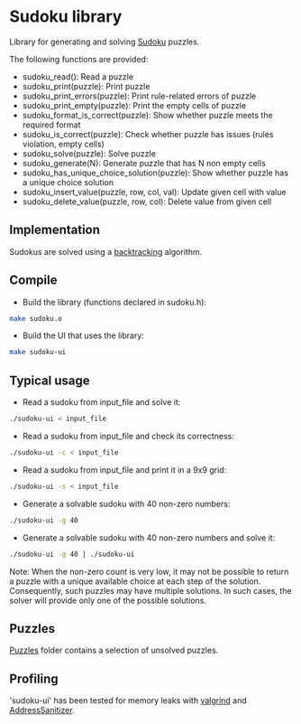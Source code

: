 # Sudoku library

Library for generating and solving [Sudoku](https://en.wikipedia.org/wiki/Sudoku) puzzles.

The following functions are provided:

* sudoku_read(): Read a puzzle
* sudoku_print(puzzle): Print puzzle
* sudoku_print_errors(puzzle): Print rule-related errors of puzzle
* sudoku_print_empty(puzzle): Print the empty cells of puzzle
* sudoku_format_is_correct(puzzle): Show whether puzzle meets the required format
* sudoku_is_correct(puzzle): Check whether puzzle has issues (rules violation, empty cells)
* sudoku_solve(puzzle): Solve puzzle
* sudoku_generate(N): Generate puzzle that has N non empty cells
* sudoku_has_unique_choice_solution(puzzle): Show whether puzzle has a unique choice solution
* sudoku_insert_value(puzzle, row, col, val): Update given cell with value
* sudoku_delete_value(puzzle, row, col): Delete value from given cell

## Implementation

Sudokus are solved using a [backtracking](https://en.wikipedia.org/wiki/Backtracking) algorithm.

## Compile

* Build the library (functions declared in sudoku.h):

```bash
make sudoku.o
```

* Build the UI that uses the library:

```bash
make sudoku-ui
```

## Typical usage

* Read a sudoku from input_file and solve it:

```bash
./sudoku-ui < input_file
```

* Read a sudoku from input_file and check its correctness:

```bash
./sudoku-ui -c < input_file
```

* Read a sudoku from input_file and print it in a 9x9 grid:

```bash
./sudoku-ui -s < input_file
```

* Generate a solvable sudoku with 40 non-zero numbers:

```bash
./sudoku-ui -g 40
```

* Generate a solvable sudoku with 40 non-zero numbers and solve it:

```bash
./sudoku-ui -g 40 | ./sudoku-ui
```

Note: When the non-zero count is very low, it may not be possible to return a puzzle with a unique available choice at each step of the solution. Consequently, such puzzles may have multiple solutions. In such cases, the solver will provide only one of the possible solutions.

## Puzzles

[Puzzles](puzzles/) folder contains a selection of unsolved puzzles.

## Profiling

'sudoku-ui' has been tested for memory leaks with [valgrind](https://valgrind.org/) and [AddressSanitizer](https://github.com/google/sanitizers/wiki/AddressSanitizer).
